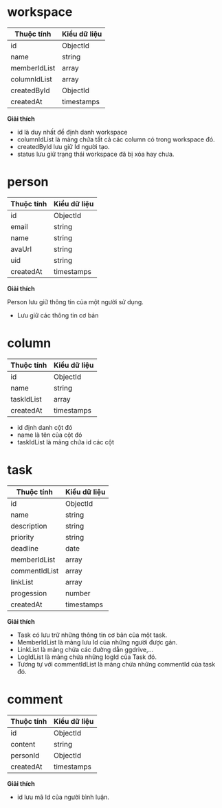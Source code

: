 # workspace

| Thuộc tính   | Kiểu dữ liệu |
| ------------ | ------------ |
| id           | ObjectId     |
| name         | string       |
| memberIdList | array        |
| columnIdList | array        |
| createdById  | ObjectId     |
| createdAt    | timestamps   |

**Giải thích**

* id là duy nhất để định danh workspace
* columnIdList là mảng chứa tất cả các column có trong workspace đó.
* createdById lưu giữ Id người tạo. 
* status lưu giữ trạng thái workspace đã bị xóa hay chưa.

# person
| Thuộc tính | Kiểu dữ liệu |
| ---------- | ------------ |
| id         | ObjectId     |
| email      | string       |
| name       | string       |
| avaUrl     | string       |
| uid        | string       |
| createdAt  | timestamps   |

**Giải thích**

Person lưu giữ thông tin của một người sử dụng.
* Lưu giữ các thông tin cơ bản

# column

| Thuộc tính | Kiểu dữ liệu |
| ---------- | ------------ |
| id         | ObjectId     |
| name       | string       |
| taskIdList | array        |
| createdAt  | timestamps   |

* id định danh cột đó
* name là tên của cột đó
* taskIdList là mảng chứa id các cột

# task


| Thuộc tính    | Kiểu dữ liệu |
| ------------- | ------------ |
| id            | ObjectId     |
| name          | string       |
| description   | string       |
| priority      | string       |
| deadline      | date         |
| memberIdList  | array        |
| commentIdList | array        |
| linkList      | array        |
| progession    | number       |
| createdAt     | timestamps   |

**Giải thích** 
* Task có lưu trữ những thông tin cơ bản của một task. 
* MemberIdList là mảng lưu Id của những người được gán. 
* LinkList là mảng chứa các đường dẫn ggdrive,... 
* LogIdList là mảng chứa những logId của Task đó. 
* Tương tự với commentIdList là mảng chứa những commentId của task đó.

# comment

| Thuộc tính | Kiểu dữ liệu |
| ---------- | ------------ |
| id         | ObjectId     |
| content    | string       |
| personId   | ObjectId     |
| createdAt  | timestamps   |


**Giải thích** 
* id lưu mã Id của người bình luận.
